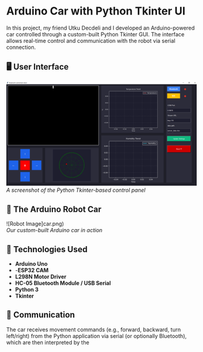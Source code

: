 # Arduino Car with Python Tkinter UI

In this project, my friend Utku Decdeli and I developed an Arduino-powered car controlled through a custom-built Python Tkinter GUI. The interface allows real-time control and communication with the robot via serial connection.

## 🖥️ User Interface

![UI Screenshot](ui.png)  
*A screenshot of the Python Tkinter-based control panel*

## 🚗 The Arduino Robot Car

![Robot Image]car.png)  
*Our custom-built Arduino car in action*

## 🔧 Technologies Used

- **Arduino Uno**
- -**ESP32 CAM**
- **L298N Motor Driver**
- **HC-05 Bluetooth Module / USB Serial**
- **Python 3**
- **Tkinter**

## 📡 Communication

The car receives movement commands (e.g., forward, backward, turn left/right) from the Python application via serial (or optionally Bluetooth), which are then interpreted by the
